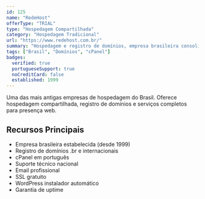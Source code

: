 ```yaml
---
id: 125
name: "RedeHost"
offerType: "TRIAL"
type: "Hospedagem Compartilhada"
category: "Hospedagem Tradicional"
url: "https://www.redehost.com.br/"
summary: "Hospedagem e registro de domínios, empresa brasileira consolidada."
tags: ["Brasil", "Domínios", "cPanel"]
badges:
  verified: true
  portugueseSupport: true
  noCreditCard: false
  established: 1999
---
```


Uma das mais antigas empresas de hospedagem do Brasil. Oferece hospedagem compartilhada, registro de domínios e serviços completos para presença web.

## Recursos Principais

- Empresa brasileira estabelecida (desde 1999)
- Registro de domínios .br e internacionais
- cPanel em português
- Suporte técnico nacional
- Email profissional
- SSL gratuito
- WordPress instalador automático
- Garantia de uptime
